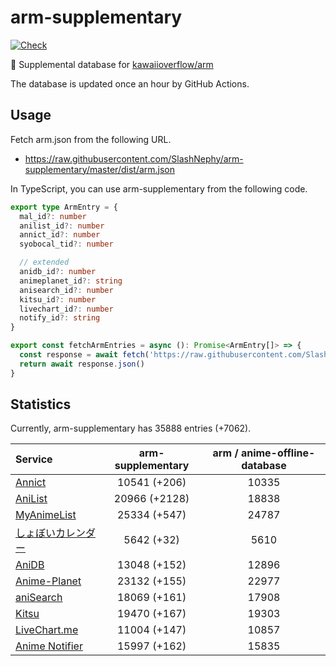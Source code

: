 # arm-supplementary

[![Check](https://github.com/SlashNephy/arm-supplementary/actions/workflows/check-node.yml/badge.svg)](https://github.com/SlashNephy/arm-supplementary/actions/workflows/check-node.yml)

💊 Supplemental database for [kawaiioverflow/arm](https://github.com/kawaiioverflow/arm)

The database is updated once an hour by GitHub Actions.

## Usage

Fetch arm.json from the following URL.

- https://raw.githubusercontent.com/SlashNephy/arm-supplementary/master/dist/arm.json

In TypeScript, you can use arm-supplementary from the following code.

```TypeScript
export type ArmEntry = {
  mal_id?: number
  anilist_id?: number
  annict_id?: number
  syobocal_tid?: number

  // extended
  anidb_id?: number
  animeplanet_id?: string
  anisearch_id?: number
  kitsu_id?: number
  livechart_id?: number
  notify_id?: string
}

export const fetchArmEntries = async (): Promise<ArmEntry[]> => {
  const response = await fetch('https://raw.githubusercontent.com/SlashNephy/arm-supplementary/master/dist/arm.json')
  return await response.json()
}
```

## Statistics

Currently, arm-supplementary has 35888 entries (+7062).

| Service                                     | arm-supplementary | arm / anime-offline-database |
| :------------------------------------------ | :---------------: | :--------------------------: |
| [Annict](https://annict.com)                |   10541 (+206)    |            10335             |
| [AniList](https://anilist.co)               |   20966 (+2128)   |            18838             |
| [MyAnimeList](https://myanimelist.net)      |   25334 (+547)    |            24787             |
| [しょぼいカレンダー](https://cal.syoboi.jp) |    5642 (+32)     |             5610             |
| [AniDB](https://anidb.net)                  |   13048 (+152)    |            12896             |
| [Anime-Planet](https://anime-planet.com)    |   23132 (+155)    |            22977             |
| [aniSearch](https://anisearch.com)          |   18069 (+161)    |            17908             |
| [Kitsu](https://kitsu.io)                   |   19470 (+167)    |            19303             |
| [LiveChart.me](https://livechart.me)        |   11004 (+147)    |            10857             |
| [Anime Notifier](https://notify.moe)        |   15997 (+162)    |            15835             |
